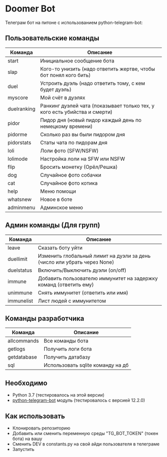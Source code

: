 # Doomer Bot

Телеграм бот на питоне с использованием python-telegram-bot:

## Пользовательские команды

| Команда     | Описание                                                                   |
| ----------- | -------------------------------------------------------------------------- |
| start       | Инициальное сообщение бота                                                 |
| slap        | Кого-то унизить (надо ответить жертве, чтобы бот понял кого бить)          |
| duel        | Устроить дуэль (надо ответить тому, с кем будет дуэль)                     |
| myscore     | Мой счёт в дуэлях                                                          |
| duelranking | Ранкинг дуэлей чата (показывает только тех, у кого есть убийства и смерти) |
| pidor       | Пидор дня (новый пидор каждый день по немецкому времени)                   |
| pidorme     | Сколько раз вы были пидором дня                                            |
| pidorstats  | Статы чата по пидорам дня                                                  |
| loli        | Лоли фото (SFW/NSFW)                                                       |
| lolimode    | Настройка лоли на SFW или NSFW                                             |
| flip        | Бросить монетку (Орёл/Решка)                                               |
| dog         | Случайное фото собачки                                                     |
| cat         | Случайное фото котика                                                      |
| help        | Меню помощи                                                                |
| whatsnew    | Новое в боте                                                               |
| adminmenu   | Админское меню                                                             |

## Админ команды (Для групп)

| Команда    | Описание                                                                 |
| ---------- | ------------------------------------------------------------------------ |
| leave      | Сказать боту уйти                                                        |
| duellimit  | Изменить глобальный лимит на дуэли за день (число или убрать через None) |
| duelstatus | Включить/Выключить дуэли (on/off)                                        |
| immune     | Добавить пользователю иммунитет на задержку команд (ответить ему)        |
| unimmune   | Снять иммунитет (ответить или имя)                                       |
| immunelist | Лист людей с иммунитетом                                                 |

## Команды разработчика

| Команда     | Описание                          |
| ----------- | --------------------------------- |
| allcommands | Все команды бота                  |
| getlogs     | Получить логи бота                |
| getdatabase | Получить датабазу                 |
| sql         | Использовать sqlite команду на дб |

## Необходимо

* Python 3.7 (тестировалось на этой версии)
* [python-telegram-bot](https://github.com/leandrotoledo/python-telegram-bot) модуль (тестировалось с версией 12.2.0)

## Как использовать

* Клонировать репозиторию
* Добавить или сменить переменную среды "TG_BOT_TOKEN" (токен бота) на вашу
* Сменить DEV в constants.py на свой айди пользователя в телеграме
* Запустить

